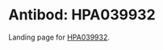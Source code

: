 # Antibod: HPA039932


    


Landing page for [HPA039932](http://www.proteinatlas.org/search/HPA039932).
